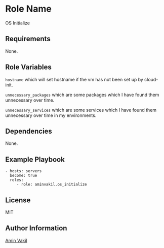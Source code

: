 Role Name
=========

OS Initialize

Requirements
------------

None.

Role Variables
--------------

`hostname` which will set hostname if the vm has not been set up by cloud-init.

`unnecessary_packages` which are some packages which I have found them unnecessary over time.

`unnecessary_services` which are some services which I have found them unnecessary over time in my environments.

Dependencies
------------

None.

Example Playbook
----------------

    - hosts: servers
      become: true
      roles:
         - role: aminvakil.os_initialize

License
-------

MIT

Author Information
------------------

[Amin Vakil](https://www.aminvakil.com/)
